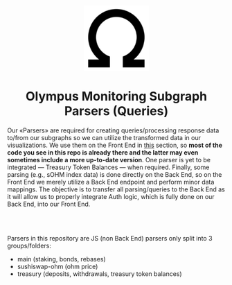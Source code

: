 <div align="center">
  <a href="https://app.olympusdao.finance/#/dashboard" target="_blank">
    <img width="150" src="./__img/android-chrome-192x192.png">
  </a>
  <h1>Olympus Monitoring Subgraph Parsers (Queries)</h1>
</div>
Our «Parsers» are required for creating queries/processing response data to/from our subgraphs so we can utilize the transformed data in our visualizations. We use them on the Front End in <a href="https://github.com/Mycelium-Lab/olympus_frontend/tree/master/src/dataFetch">this</a> section, so <b>most of the code you see in this repo is already there and the latter may even sometimes include a more up-to-date version</b>. One parser is yet to be integrated — Treasury Token Balances — when required. Finally, some parsing (e.g., sOHM index data) is done directly on the Back End, so on the Front End we merely utilize a Back End endpoint and perform minor data mappings. The objective is to transfer all parsing/queries to the Back End as it will allow us to properly integrate Auth logic, which is fully done on our Back End, into our Front End.

<br></br>

Parsers in this repository are JS (non Back End) parsers only split into 3 groups/folders:

<ul>
<li>main (staking, bonds, rebases)</li>
<li>sushiswap-ohm (ohm price)</li>
<li>treasury (deposits, withdrawals, treasury token balances)</li>
</ul>
